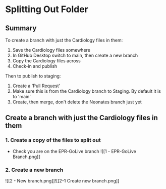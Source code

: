 # Splitting Out Folder
## Summary
To create a branch with just the Cardiology files in them:

1.  Save the Cardiology files somewhere
2.  In GitHub Desktop switch to main, then create a new branch
3.  Copy the Cardiology files across
4.  Check-in and publish

Then to publish to staging:

1.  Create a 'Pull Request'
2.  Make sure this is from the Cardiology branch to Staging. By default it is to 'main'
3.  Create, then merge, don't delete the Neonates branch just yet

## Create a branch with just the Cardiology files in them
### 1. Create a copy of the files to split out
* Check you are on the EPR-GoLive branch
![[1 - EPR-GoLive Branch.png]]
### 2. Create a new branch
![[2 - New branch.png]]![[2-1 Create new branch.png]]